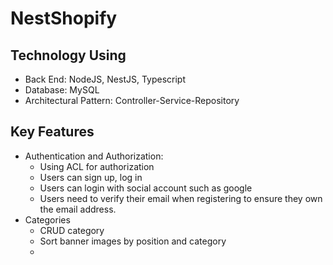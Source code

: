 # NestShopify

## Technology Using
- Back End: NodeJS, NestJS, Typescript
- Database: MySQL
- Architectural Pattern: Controller-Service-Repository

## Key Features
- Authentication and Authorization:
    - Using ACL for authorization
    - Users can sign up, log in
    - Users can login with social account such as google
    - Users need to verify their email when registering to ensure they own the email address.
- Categories 
    - CRUD category 
    - Sort banner images by position and category 
    - 